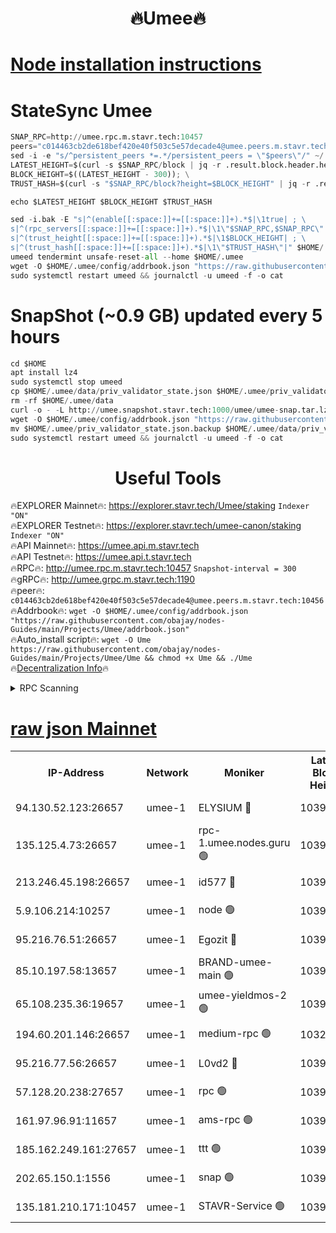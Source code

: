 <h1 align="center"> 🔥Umee🔥</h1>


[Node installation instructions](https://github.com/obajay/nodes-Guides/tree/main/Projects/Umee)
=
# StateSync Umee
```python
SNAP_RPC=http://umee.rpc.m.stavr.tech:10457
peers="c014463cb2de618bef420e40f503c5e57decade4@umee.peers.m.stavr.tech:10456"
sed -i -e "s/^persistent_peers *=.*/persistent_peers = \"$peers\"/" ~/.umee/config/config.toml
LATEST_HEIGHT=$(curl -s $SNAP_RPC/block | jq -r .result.block.header.height); \
BLOCK_HEIGHT=$((LATEST_HEIGHT - 300)); \
TRUST_HASH=$(curl -s "$SNAP_RPC/block?height=$BLOCK_HEIGHT" | jq -r .result.block_id.hash)

echo $LATEST_HEIGHT $BLOCK_HEIGHT $TRUST_HASH

sed -i.bak -E "s|^(enable[[:space:]]+=[[:space:]]+).*$|\1true| ; \
s|^(rpc_servers[[:space:]]+=[[:space:]]+).*$|\1\"$SNAP_RPC,$SNAP_RPC\"| ; \
s|^(trust_height[[:space:]]+=[[:space:]]+).*$|\1$BLOCK_HEIGHT| ; \
s|^(trust_hash[[:space:]]+=[[:space:]]+).*$|\1\"$TRUST_HASH\"|" $HOME/.umee/config/config.toml
umeed tendermint unsafe-reset-all --home $HOME/.umee
wget -O $HOME/.umee/config/addrbook.json "https://raw.githubusercontent.com/obajay/nodes-Guides/main/Projects/Umee/addrbook.json"
sudo systemctl restart umeed && journalctl -u umeed -f -o cat
```
# SnapShot (~0.9 GB) updated every 5 hours
```python
cd $HOME
apt install lz4
sudo systemctl stop umeed
cp $HOME/.umee/data/priv_validator_state.json $HOME/.umee/priv_validator_state.json.backup
rm -rf $HOME/.umee/data
curl -o - -L http://umee.snapshot.stavr.tech:1000/umee/umee-snap.tar.lz4 | lz4 -c -d - | tar -x -C $HOME/.umee --strip-components 2
wget -O $HOME/.umee/config/addrbook.json "https://raw.githubusercontent.com/obajay/nodes-Guides/main/Projects/Umee/addrbook.json"
mv $HOME/.umee/priv_validator_state.json.backup $HOME/.umee/data/priv_validator_state.json
sudo systemctl restart umeed && journalctl -u umeed -f -o cat
```
 <h1 align="center"> Useful Tools</h1>

🔥EXPLORER Mainnet🔥:      https://explorer.stavr.tech/Umee/staking             `Indexer "ON"` \
🔥EXPLORER Testnet🔥:        https://explorer.stavr.tech/umee-canon/staking      `Indexer "ON"` \
🔥API Mainnet🔥:                   https://umee.api.m.stavr.tech \
🔥API Testnet🔥:                     https://umee.api.t.stavr.tech \
🔥RPC🔥:                                   http://umee.rpc.m.stavr.tech:10457                     `Snapshot-interval = 300` \
🔥gRPC🔥:                              http://umee.grpc.m.stavr.tech:1190 \
🔥peer🔥:                     `c014463cb2de618bef420e40f503c5e57decade4@umee.peers.m.stavr.tech:10456` \
🔥Addrbook🔥:    ```wget -O $HOME/.umee/config/addrbook.json "https://raw.githubusercontent.com/obajay/nodes-Guides/main/Projects/Umee/addrbook.json"``` \
🔥Auto_install script🔥: ```wget -O Ume https://raw.githubusercontent.com/obajay/nodes-Guides/main/Projects/Umee/Ume && chmod +x Ume && ./Ume``` \
🔥[Decentralization Info](https://github.com/obajay/StateSync-snapshots/tree/main/Projects/Umee/Decentralization)🔥

<details>
<summary>RPC Scanning</summary>

<h2 align="center"> We scan nodes in real time every 4 hours. And we provide the final result of RPC endpoints.
We cannot influence the operation of these nodes in any way. </h2>


```python
If Voting Power is higher than 0 --> then the Node is a validator of the network and may be subject to attack and be a potential threat to the chain.
```
```python
We marked such validators with a red symbol
```

</details>

[raw json Mainnet](https://rpc-check.umeem.stavr.tech/umeem/rpc-umeem-result.json)
=



<table><tr><th>IP-Address</th><th>Network</th><th>Moniker</th><th>Latest Block Height</th><th>Earliest Block Height</th><th>Catching Up</th><th>Tx Index</th><th>Voting Power</th><th>Scan Time</th></tr><tr><td>94.130.52.123:26657</td><td>umee-1</td><td>ELYSIUM 🔴</td><td>10395463</td><td>3216011</td><td>False</td><td>on</td><td>23073443</td><td>2024-02-01T08:33:02.340621875UTC</td></tr><tr><td>135.125.4.73:26657</td><td>umee-1</td><td>rpc-1.umee.nodes.guru 🟢</td><td>10395463</td><td>5167386</td><td>False</td><td>on</td><td>0</td><td>2024-02-01T08:33:04.667710647UTC</td></tr><tr><td>213.246.45.198:26657</td><td>umee-1</td><td>id577 🔴</td><td>10395449</td><td>7100001</td><td>False</td><td>on</td><td>35104869</td><td>2024-02-01T08:31:41.384660182UTC</td></tr><tr><td>5.9.106.214:10257</td><td>umee-1</td><td>node 🟢</td><td>10395459</td><td>7942001</td><td>False</td><td>on</td><td>0</td><td>2024-02-01T08:32:38.849441175UTC</td></tr><tr><td>95.216.76.51:26657</td><td>umee-1</td><td>Egozit 🔴</td><td>10395463</td><td>8262001</td><td>False</td><td>off</td><td>38418998</td><td>2024-02-01T08:33:01.951031744UTC</td></tr><tr><td>85.10.197.58:13657</td><td>umee-1</td><td>BRAND-umee-main 🟢</td><td>10395452</td><td>8427832</td><td>False</td><td>on</td><td>0</td><td>2024-02-01T08:32:00.473120126UTC</td></tr><tr><td>65.108.235.36:19657</td><td>umee-1</td><td>umee-yieldmos-2 🟢</td><td>10395442</td><td>9575548</td><td>False</td><td>on</td><td>0</td><td>2024-02-01T08:30:57.989535535UTC</td></tr><tr><td>194.60.201.146:26657</td><td>umee-1</td><td>medium-rpc 🟢</td><td>10324003</td><td>9984137</td><td>False</td><td>on</td><td>0</td><td>2024-02-01T08:31:50.004174727UTC</td></tr><tr><td>95.216.77.56:26657</td><td>umee-1</td><td>L0vd2 🔴</td><td>10395466</td><td>10295466</td><td>False</td><td>off</td><td>37533720</td><td>2024-02-01T08:33:21.945797783UTC</td></tr><tr><td>57.128.20.238:27657</td><td>umee-1</td><td>rpc 🟢</td><td>10395460</td><td>10337379</td><td>False</td><td>on</td><td>0</td><td>2024-02-01T08:32:47.346469615UTC</td></tr><tr><td>161.97.96.91:11657</td><td>umee-1</td><td>ams-rpc 🟢</td><td>10395466</td><td>10352001</td><td>False</td><td>on</td><td>0</td><td>2024-02-01T08:33:22.289694103UTC</td></tr><tr><td>185.162.249.161:27657</td><td>umee-1</td><td>ttt 🟢</td><td>10395457</td><td>10381617</td><td>False</td><td>on</td><td>0</td><td>2024-02-01T08:32:27.326769692UTC</td></tr><tr><td>202.65.150.1:1556</td><td>umee-1</td><td>snap 🟢</td><td>10391344</td><td>10390208</td><td>False</td><td>on</td><td>0</td><td>2024-02-01T08:32:36.426647511UTC</td></tr><tr><td>135.181.210.171:10457</td><td>umee-1</td><td>STAVR-Service 🟢</td><td>10395465</td><td>10395224</td><td>False</td><td>on</td><td>0</td><td>2024-02-01T08:33:13.264599352UTC</td></tr></table>

